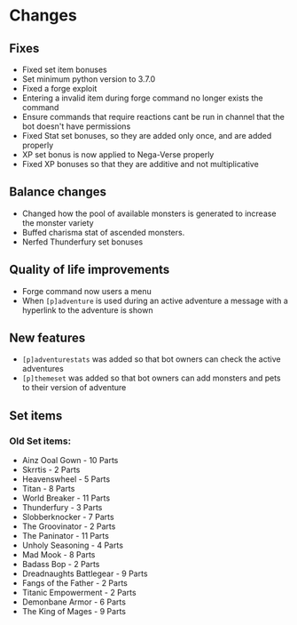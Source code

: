 # Changes
## Fixes
- Fixed set item bonuses
- Set minimum python version to 3.7.0
- Fixed a forge exploit
- Entering a invalid item during forge command no longer exists the command
- Ensure commands that require reactions cant be run in channel that the bot doesn't have permissions
- Fixed Stat set bonuses, so they are added only once, and are added properly
- XP set bonus is now applied to Nega-Verse properly
- Fixed XP bonuses so that they are additive and not multiplicative

## Balance changes
- Changed how the pool of available monsters is generated to increase the monster variety
- Buffed charisma stat of ascended monsters.
- Nerfed Thunderfury set bonuses

## Quality of life improvements
- Forge command now users a menu 
- When ``[p]adventure`` is used during an active adventure a message with a hyperlink to the adventure is shown

## New features
- ``[p]adventurestats`` was added so that bot owners can check the active adventures
- ``[p]themeset`` was added so that bot owners can add monsters and pets to their version of adventure

## Set items
### Old Set items:
- Ainz Ooal Gown - 10 Parts
- Skrrtis - 2 Parts
- Heavenswheel - 5 Parts
- Titan - 8 Parts
- World Breaker - 11 Parts
- Thunderfury - 3 Parts
- Slobberknocker - 7 Parts
- The Groovinator - 2 Parts
- The Paninator - 11 Parts
- Unholy Seasoning - 4 Parts
- Mad Mook - 8 Parts
- Badass Bop - 2 Parts
- Dreadnaughts Battlegear  - 9 Parts
- Fangs of the Father - 2 Parts
- Titanic Empowerment - 2 Parts
- Demonbane Armor - 6 Parts
- The King of Mages - 9 Parts
